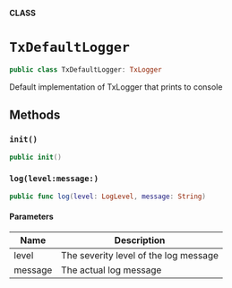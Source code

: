**CLASS**

# `TxDefaultLogger`

```swift
public class TxDefaultLogger: TxLogger
```

Default implementation of TxLogger that prints to console

## Methods
### `init()`

```swift
public init()
```

### `log(level:message:)`

```swift
public func log(level: LogLevel, message: String)
```

#### Parameters

| Name | Description |
| ---- | ----------- |
| level | The severity level of the log message |
| message | The actual log message |